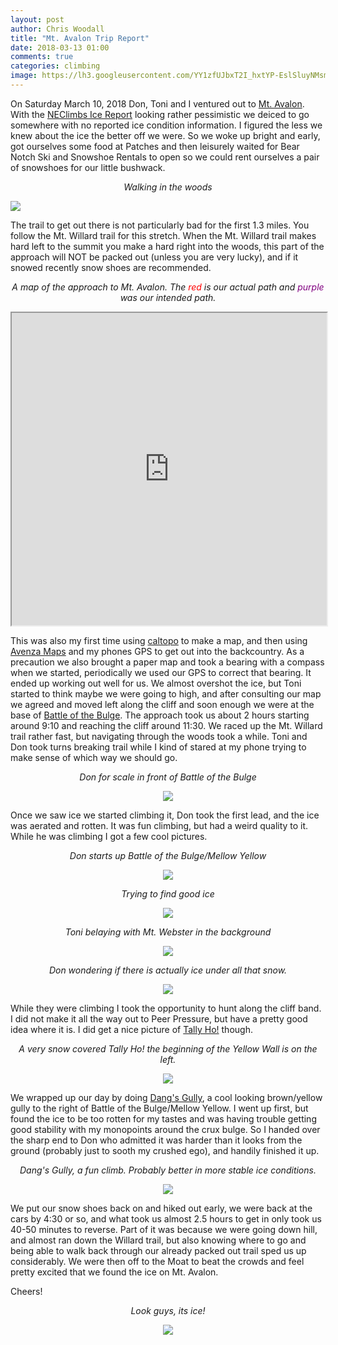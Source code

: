 ```yaml
---
layout: post
author: Chris Woodall
title: "Mt. Avalon Trip Report"
date: 2018-03-13 01:00
comments: true
categories: climbing
image: https://lh3.googleusercontent.com/YY1zfUJbxT2I_hxtYP-EslSluyNMsmtqVZa0PSRfAZbc0FEyko6WQVozm0JvhjqLCE6raTPZb6zRAmOSGHutpOMOsSfd_7DEmKFSjkAlq4qoyoqGTEJ2yqQZBTMSUbzZHxkPcaFN8pdhIpGuFjhyWBStqBVOFsw6yG49SULGhcG4UbpAECNLeeexvUT08cB31I6xgJ13RYbhSFMgxMc7eGvyr_dH9iruc-OiEADapDbSfiq-Ot4Dr__3gSeLhK6szZQgkkB32gw-tsPtaRZtHrk-AzZpOhll_cOXurC1lxLoCGcl31qLc_MkKdgqyDObIzm5_gL3EC6e8jbm9OXvLO7PeMaW3kTLlVeczM2hcrVyi9jffMCTEjG3YRtPMFMFq-2iXwQPuylcy-ytHCrFPS2Xn-h2ls8QzLXnUZFSwatMmODuHVt9oTSfozRGMGYKz2p2nZnMq5ws8xN0OBQ0Ep1Bo4ELyrZ3AyuHUpTKEBuw7gfv_zx8km6FnMVGSucUbSMcOF3dgEOicUMl8tuMC2Ol1GaAabhmQsBM_6FZiISZCtADnTQwv1uPeRcM-lXlTO59U4JfoLUDKUfrdH7Me2-Pc-zYfP-kSqAJV0s=w961-h721-no
---
```


On Saturday March 10, 2018 Don, Toni and I ventured out to [Mt. Avalon](https://www.mountainproject.com/area/107472592/mt-avalon). With the [NEClimbs Ice Report](http://neclimbs.com) 
looking rather pessimistic we deiced to go somewhere with no reported ice condition information. I figured the less we
knew about the ice the better off we were. So we woke up bright and early, got ourselves some food at Patches and then 
leisurely waited for Bear Notch Ski and Snowshoe Rentals to open so we could rent ourselves a pair of snowshoes for our
little bushwack.

<!-- more -->

_<center>Walking in the woods</center>_

![](https://lh3.googleusercontent.com/Qk18wQjV1kif1ylgpHPluhz9sYDzDt5C-LUX1ZmXqd6sgtU3tG7asU5EQKD-ZLXL_OqIkf2RHsOcHnJIL_Yjea-ljjRO552bQ6x2_zT4uZOvPmLuKzLy_k3PvsXF7vT2kc8oqTpGqlwXk2tqlenJLdqYpRCxA30TF-JG9NCKCnmz0KbWqLMlLiRirMl4f4egZZYJBOQKNhM8yHcDyK80KxQwkoLEwYKFfnAxCUpQHTzfqYYZpuYE7ixotedqn3pJtCfXwZYvuhmkPqoYS3WJUNdExjfd62EuFwIgWCI2G9KyaedmfUPzBX3cvcehOzx7pvgsZx0OxxrFOuH-mm1iAeFrG6jjn_wkqH1ibg9QFyhEbGsugMRyD-yY0KheNWddi2762BYW0LbWwC2qg3PtLpjaiBdTYFy5gWQlwRDMcgr2lU6QA09QN_h2v4--0921yElZfedRxtOKbH5OYpZNrwjq4EDm8qrB0kLUHrsSMXM_STc09o9aWlF710J2l2buQXaPN5g67slrRxf9YMqHxMlZHXGS978nWFQ1JCXXGWiTE2HTxGe0ynpYPGKxLcEhSVGYedQXOjse333MB7TBs9clq9c6Tu5W_xWtu1I=w1262-h946-no)

The trail to get out there is not particularly bad for the first 1.3 miles. You follow the Mt. Willard trail for this stretch.
When the Mt. Willard trail makes hard left to the summit you make a hard right into the woods, this part of the approach
will NOT be packed out (unless you are very lucky), and if it snowed recently snow shoes are recommended.

_<center>A map of the approach to Mt. Avalon. The <span style="color:red">red</span> is our actual path and <span style="color:purple">purple</span> was our intended path.</center>_

<iframe width="100%" height="500px" src="https://caltopo.com/m/U3M2"></iframe>

This was also my first time using [caltopo](caltopo.com) to make a map, and then using [Avenza Maps](https://www.avenza.com/avenza-maps/) and my phones GPS to get out into the backcountry. As a precaution
we also brought a paper map and took a bearing with a compass when we started, periodically we used our GPS
to correct that bearing. It ended up working out well for us. We almost overshot the ice, but Toni started to
think maybe we were going to high, and after consulting our map we agreed and moved left along the cliff and
soon enough we were at the base of [Battle of the Bulge](https://www.mountainproject.com/route/107472686/the-battle-of-the-bulge). The approach took us about 2 hours starting
around 9:10 and reaching the cliff around 11:30. We raced up the Mt. Willard trail rather fast, but navigating
through the woods took a while. Toni and Don took turns breaking trail while I kind of stared at my phone trying to make sense of which way we should go. 

_<center>Don for scale in front of Battle of the Bulge</center>_
<center>
<img src="https://lh3.googleusercontent.com/UJmO01lHesxpmcMOMBc8uvMd6UtW4rUeJrtDQf7udAx4q2wZBObSFQTbjYly7u_kJzP0m74cNmpGXfM1X7FfR9vMRHp87qKCV3iFcGSvcn3YB0nqa_GQwDFxLttKiF8hMFkag7md-N7t-sAtUOlDAPAkxULXtAO2vSmoxHXE4Rh5-Un8GN9-XlcU0xXBBIfauAUOBi73Au8-Nous69Z7jRrvcQ2VQzCTDM20oAUqD7l9nLlopOOV-1sm-Q1MIVJL9fvxA5VT3J4knCovBQoLW0YgJsp32YAKlb95rVzEKtuPeKZbGZYgcvHSYC-ZeL_ASog2xDdXOhZ3mvsGNJkvDH_hH1kXqeoRsdTM0oDTkMYhyR2as1JYxcvir_y_9fRqXfWZq4AdYtmKs2pmPCAJZHIR45ooChXmLlET1qfZ8mOetuXD9kPgielQvaXhjz6x7vyJBWeLPLfzTSWtljvSFQPwBAtqqnaMq14OlJGWF-NFIMoeKA25OY97T_92VORVgZsr5-8raHpmERkZQhHn5BCSJrtGqCKmbtw1HZ2pBorPd_jF_IiURKrMulL_0ocNIDYWYMFmHpKSP4sh_HsmN_qPFMTDCQ9QrjPTbVQ=w710-h946-no" />
</center>

Once we saw ice we started climbing it, Don took the first lead, and the ice was aerated and rotten. It was fun climbing, but
had a weird quality to it. While he was climbing I got a few cool pictures.


_<center>Don starts up Battle of the Bulge/Mellow Yellow</center>_

<center>
<img src="https://lh3.googleusercontent.com/awxBMu6NVKmviyRDe3Dwygp9cFLbJBY-BJ6mquzTV18Hrw0GNjjzpvVLSVgyU7Kxnm3vk0I-OskTARC2moRxHcCrTgThev6KU-rgISS9RGBH8tV8GZH0wEIf_KpzqzBhO-SMfa4rtmAFZ8VNOdZWFDHU6QUiBwf9RAd1buPY1G4tX2HbcRHHQ1L-trcm968KfpE31Kag5srd4zukUV4t-tAiwxkDDLNwNOamTXxEpkHpAhSa3hQ2RIZFI7o9sEm0SOLafsjjzsAVKuCGIccTv85u1SE-59IJoLHEBTNzoj8wizGVrtxHPX-ZPf15eG3r34E6GqGaM4f4GyNvXhJ22tS7bQcWNgmBAzio5N0PaE1dblG_AGwa6Te4VFRDWAuEEnzd02fss4VlZUwLvlMFxJ1LH1wmjWCDUlokhZfhxVTx94PBKGkYjxOS9J9ohR4VvnejC_TBmdUNFqxDaatUvQKj0cAopb03_iJVk2WxfdNYTKr0UxlTjaGrtU6iiwM_7dwk0-lSPm8r3tBMnO6-qIBCzq83w-B0cCV2w6MYtvxczmz3jQ4F7hLvfGGhR9yj03k6R6drLO173kgH4V1JYtDWE_IQo6IeK7QuNoE=w710-h946-no" />
</center>


_<center>Trying to find good ice</center>_

<center>
<img src="https://lh3.googleusercontent.com/Wsq7Miwcj2r6yfTZ9YW7zWlv9hnDcvyO4bBAPvFbgaXVdobTLYBkRZTp1vob-9TKhX7zQAaxkFdYtXy4qHWpwc_Whl1iu1vBbftgp7rZSpl-3L2DTFTqv2NVVzJDv9rTSVGmj9T7lGigmuHP9F4jRErd849lvFpOunJdjuuAeVZkqw_riuXwVMR5Rj_1ijyef0FEWLZm4qPTGWxB8SxSapXY8koTjdAaKH7H-pMdF--zfkgPlZSxzXHOkbhij2NsOkHvRmQmCHwGPtiFPYEWKFerEzzBPxG1mFFWcXE4WzuOYM42F8FFr_xK1yhOYZp8eF2orXHoJ8FnbiyjHxcx9jCJCfr21HUuA_Qaq3zRq6UQcJvHZd30OVVqWCEHSPwOTnDq9aHpVsYW4tFlnZzBIbEj-YAWObraFmnthRc34T-Fi_m6K0vaEB7eCa5d99T2JG6CuA1u1csuTQekuwBMyunQQiY6jbwlw_SxKmEODNMDR6Mlsag1wkeD7pvgpabGiroSLa1_uZ9wz2eGwoRLrsW5ijadaesMJSx3S32P8OX0ol4rfK-4SeOUXPyNMA46PegdJkAfLzWgfuS36afPCticKWd5OTd4iNael8M=w687-h915-no" />
</center>

_<center>Toni belaying with Mt. Webster in the background</center>_

<center>
<img src="https://lh3.googleusercontent.com/XVU3RWL7Tj4BekrvTyvD5aGmxo2SfacXP52TqulVjzVKT6kubJ3J4eHco6xdy6sv0mc_Z6_H3JEDSyHGknYafL1uWzpJ8fqFhqJsNZfSqybWpk2fK9McwWaaNhzcNCAvGyfaTAH5ihazt-q_lZeOPqsTMSJ5SdQHaaMAtPURM4-HP2Yfo9cy1WzIR_XvrGd9rBHkoFRzk1NLgKgj3eEqOS_lhIyguh16ynDQj-WcSUBsxaLMpuYtF1Qw0owdFGcP0VDSo4JV0PjN1L8aPP4KDH9nJlvdCIA8hUkDRnbeDJGpkyRTBlKprTav0gCw4dROdUd0kfrSG6z3K8gWotf4C92duMnO42xW62yPGIR1c62cuBjkV2nCdnNEB2AYkObVAH1w_gdI2gRjw_-UG5JZihmUPlkYq1NVrKLciEcTQj9nywPHoL4p0a7gBnluEF7kNfN48WbF9PFEiq4WYD__MuhzWZ8Eb65HHu6eC6eERGd2wpVDn9tGkE_1VJT3kqeR9H2JNGYm4x53Ompa0ElWSaVbxtGQwn54Q_XuU7npNYxvo-JgGfjwl2-hrCyUSeC3Zbh7cpIDeBWRifU2eaIRTUUupn-4LMjIdyZkTtU=w710-h946-no" />
</center>


_<center>Don wondering if there is actually ice under all that snow.</center>_

<center>
<img src="https://lh3.googleusercontent.com/iisll20AuLAGqUzVLVqFkXg4P7pbNmXQfWYW0p5NXM0VE19dMsFqufiCYdbJkgIdNJWUvGjBpwIdUv1az7mygRhuRAM9Ug8vWcPb837AVpBYVAi5y_c-Y4iAiek6XcsBJORVKGLicG9RHstnz3584UuGdMDe-EdLIbXINIapiXJgaMbsbB6cIXsNxSWgCoRLK0F5fFUox0PBhkGjMw9zRLrv5ut_3ya8bwEOdXDmZr_WOoilOdfV1a_cqFz7c2c4G6wyuI2wXfmH_5WRZUmOxqduaJw7D8Qy3lazm3kv5NcKYmrsBvdiQc0Y9N_RKTeN23oFaD7paYMPoVj8jtkBTopDEdjJnHXMVxcF_N-WjXKuFq_IrdWa8tnz0tMaqs3rw-bXi_UpK0LD8fPJW0gkJVBhpeDh_O7PzfLskmTrdlJ09mmtNbXIqMwa6ia4XxVzYlCMc7iJfun0uTdheN_UejmhQaX31xqjIuAHwy9Ehn5wTty3mEBF49OE4I68Ltu_e8H9QCyz8cOKrmEmxrngXNx1fPMSmxgUxsgNdbpqPH5-6M_tPYEmZ7sUk56PoAlLtaBYGnDZ-sYI-DArQ2xWH8vVVoH7Cbmo_Vr-EoE=w710-h946-no" />
</center>

While they were climbing I took the opportunity to hunt along the cliff band. I did not make it all the way out to Peer
Pressure, but have a pretty good idea where it is. I did get a nice picture of [Tally Ho!](https://www.mountainproject.com/route/107472639/tally-ho) though.

_<center>A very snow covered Tally Ho! the beginning of the Yellow Wall is on the left.</center>_

<center>
<img src="https://lh3.googleusercontent.com/AjQcq927K5llfhLoFdUUGhNvshRquBSQvgHBAOlyCD6sjMXSJoijOlq5-482ViwzQAmaZoGtyQhXXo23MyjE8DxzPRjVfcOXcXcM0sO5WrDVGYsdUAkeON3tVtf_JttCzoNPMgNXNQYCKEc_gF49FBiHDqeM4bpY5rei_FPxosOppv8ltEPR_9ijAz16TBmdVIcULfPlQh24cweYLOujLuJ4SMHbiJ4IV6JUhxza3O0dUukcNQBBakX2xod2hTvRpJ6yeMypXmv9A7eb7W8L4otpzTXzb3egqIBDBT0K8z2eGzXYMGDti_f5mmADyBHyYfb7XSIwnYaWPlN6fhCxrG8u7g_NsCsgYrXR3KL0BIU9NOei2o__h_N_g3Dp5_9Ok0r2HRCFVavzE2NYcne9G2nGq4H9hH7OCqwK6-D8GvihOkuux7_baFwB0FJe0-DZx4nZuTi6iHCPMI4nYH0nOMolOEXb_ptPUAmvO_vg4qHZTYWUfiwsxfSHdRQCL3eB_a6YXPb0y5aFPTvKwHW6PSI7XI7ajHgvV58KwPZ32oK4d3bJVEES5rTjAZp4nXtqFl23pEJdSXybJAmjx6Vsd8VCQ13ks4Nmp7InvxU=w1221-h915-no" />
</center>

We wrapped up our day by doing [Dang's Gully](https://www.mountainproject.com/route/107472663/dangs-gully), a cool looking brown/yellow gully to the right of Battle of the Bulge/Mellow Yellow. I went up first, but found the ice to be too rotten for my tastes and was having trouble getting good stability with my monopoints around the crux bulge. So I handed over the sharp end to Don who admitted it was harder than it looks from the ground (probably just to sooth my crushed ego), and handily finished it up.

_<center>Dang's Gully, a fun climb. Probably better in more stable ice conditions. </center>_

<center>
<img src="https://lh3.googleusercontent.com/lelAuYwUyix7N9OZ0hLynnKhm3YVA4aLoLD94UtSdGb_cgOUL28agn5CGwKKojvT1KQLbKrk67jgHQH57gUQxwo9ya214X-F7FQ_rPWWVitj6Mrn1z3-dGCtCT1Q4zHjRJjPlwtSggaMBTV3_nUABQYm69YQORSXgp1a_DBgjC7QxxN7Fz1YCV_ThLQ4XEAPi-V1Hxi_uabUvzp_-iNQVdRGtLvdh3KlCMAV7FW2JSLDj3GfxM95L_hB41N0q7BT25gnYRvg7evLHb4GDajErfYb3VuP5S7cZkIyhL0QAUTCeiwX8W695HAz4GaAduTnp1YlBk5wGrn1LwEh4loY0bLh2WhiIMFS2BbAWXhJ82pH_iUZ3Gke3oTObfXvgTV2uznpucFi2-or6mSIlQh-aO6q4o-UbunOC51odkPemSAbQvABX27XYrSWMZSoZ8uuxVShx4SKsP-rUg-taOqUYZs2J6LSSeqls6OE0rn2VrBkytjVDu4nSvkVikfo4uX-4k9-55V8vaXE4VKEsoi9-KrPIrJzCRSa0Jyv_0ED3RkHGzF-praEmrYHqGPCMFw3jFrYB9TLXwvJtgTAHj2swZkoYkctj5NMdUyRJYg=w710-h946-no" />
</center>

We put our snow shoes back on and hiked out early, we were back at the cars by 4:30 or so, and what took us almost 2.5 hours to get in only took us 40-50 minutes to reverse. Part of it was because we were going down hill, and almost ran down the Willard trail, but also knowing where to go and being able to walk back through our already packed out trail sped us up considerably. We were then off to the Moat to beat the crowds and feel pretty excited that we found the ice on Mt. Avalon.

Cheers!

_<center>Look guys, its ice!</center>_

<center>
<img src="https://lh3.googleusercontent.com/nUiDSBykH9-8MWMRcuRhDeUYbyAkaAfEBB43RenjnGuWazpHjbHkYotHfIhx7wPg2_3oCrwKY0KoSwAedXN1UnXooDeqgNdBX1mvi7CICJtFT-x4ZyDFLulcH02bU-cMmQT5cCWhbKpygL4WHIjWf-ri2srp_9pFKtNm4gjf1qcm-2xtMb9gCFGJT9dsX6ADNSfQ8BVjxB8cXsH5tblhInAPJrFJdczPs0xzE8uLVfIL_fEiszi2wV5zC9rXvKofWyTwQGYRDuTzCgt2zipn1QJ3H810Uaqgq3vHKGShqErGcbSnsAygPypZKGg7xQ5FNN56CGpoFJUOZpob1Qt7qTLOtBjUw7-Vq5QlT6LiuznM0UDHVof6JijGntVnHeTqS7_AQ92R_Tyfd0scuGcs5_7eii2rUqHaUhlq5KQd2a5Tu-IyTNB-2k6HM4IFNiObaTRKNeNgl9SCfKnXHA4S_tu4AUkPhPhYMSncPilLB35BXE6wvpZiP4q--gTcFXkYULPyIPC-sJvffsZRtiF4320cBxdSlRjqmohRx3ULZg9w3TRUz0mnxc5NyqppwDS3VIK6ulz6MCMYUlz7RrQtXk0whedOvbIJyrejCNo=w710-h946-no" />
